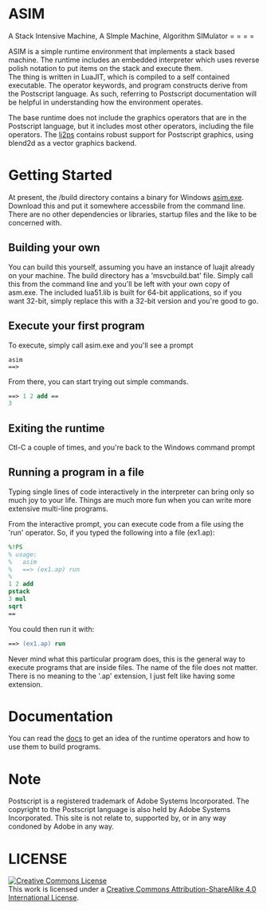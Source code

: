 # ASIM
A Stack Intensive Machine, A SImple Machine, Algorithm SIMulator
= =     =         =

ASIM is a simple runtime environment that implements a stack based machine.  The runtime includes an embedded interpreter which uses reverse polish notation to put items on the stack and execute them.  
The thing is written in LuaJIT, which is compiled to a self contained executable.  The operator keywords, and program constructs derive from the Postscript language.  As such, referring to Postscript documentation will be helpful in understanding how the environment operates.

The base runtime does not include the graphics operators that are in the Postscript language, but
it includes most other operators, including the file operators.  The [lj2ps](https://github.com/Wiladams/lj2ps) contains robust support for Postscript graphics, using blend2d as a vector graphics backend.

Getting Started
===============
At present, the /build directory contains a binary for Windows [asim.exe](https://github.com/Wiladams/asim/blob/master/build/asim.exe).  Download this
and put it somewhere accessbile from the command line.  There are no other dependencies or libraries, startup files and the like to be concerned with.

Building your own
-----------------
You can build this yourself, assuming you 
have an instance of luajit already on your machine.  The build directory has a 'msvcbuild.bat' file.
Simply call this from the command line and you'll be left with your own copy of asm.exe.  The included lua51.lib is built for 64-bit applications, so if you want 32-bit, simply replace this with
a 32-bit version and you're good to go.

Execute your first program
--------------------------
To execute, simply call asim.exe and you'll see a prompt

```
asim
==>
```

From there, you can start trying out simple commands.


```Postscript
==> 1 2 add ==
3
```


Exiting the runtime
-------------------
Ctl-C a couple of times, and you're back to the Windows command prompt

Running a program in a file
---------------------------
Typing single lines of code interactively in the interpreter can bring only
so much joy to your life.  Things are much more fun when you can write more
extensive multi-line programs.

From the interactive prompt, you can execute code from a file using the 'run' 
operator.  So, if you typed the following into a file (ex1.ap):

```Postscript
%!PS
% usage: 
%   asim 
%   ==> (ex1.ap) run
%
1 2 add
pstack
3 mul
sqrt
==
```

You could then run it with:
```Postscript
==> (ex1.ap) run
```

Never mind what this particular program does, this is the general way to execute
programs that are inside files.  The name of the file does not matter.  There is 
no meaning to the '.ap' extension, I just felt like having some extension.




Documentation
=============

You can read the [docs](https://github.com/Wiladams/asim/tree/master/docs) to get an idea of the runtime operators and how to use them to build programs.

Note
====

Postscript is a registered trademark of Adobe Systems Incorporated.  The copyright to the Postscript language is also held by Adobe Systems Incorporated.  This site is not relate to, supported by, or in any way condoned by Adobe in any way.

LICENSE
=======
<a rel="license" href="http://creativecommons.org/licenses/by-sa/4.0/"><img alt="Creative Commons License" style="border-width:0" src="https://i.creativecommons.org/l/by-sa/4.0/88x31.png" /></a><br />This work is licensed under a <a rel="license" href="http://creativecommons.org/licenses/by-sa/4.0/">Creative Commons Attribution-ShareAlike 4.0 International License</a>.
